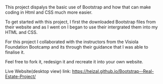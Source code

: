 This project dispalys the basic use of Bootstrap and how that can make coding in Html and CSS much more easier.

To get started with this project, I first the downloaded Bootstrap files from their website and as I went on I began to use their intergrated them into my HTML and CSS.

For this project I collaborated with the instructors from the Visiola Foundation Bootcamp and its through their guidance that I was able to finalise it.

Feel free to fork it, redesign it and recreate it into your own website.

Live Website(desktop view) link: https://heizal.github.io/Bootstrap--Real-Estate-Project/

